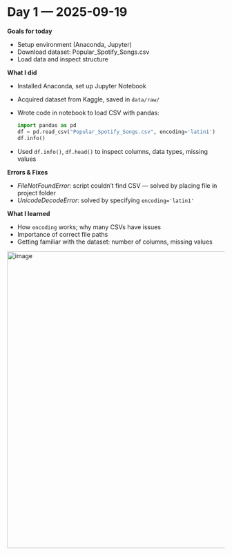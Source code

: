 # Day 1 — 2025-09-19
**Goals for today**
- Setup environment (Anaconda, Jupyter)
- Download dataset: Popular_Spotify_Songs.csv
- Load data and inspect structure

**What I did**
- Installed Anaconda, set up Jupyter Notebook
- Acquired dataset from Kaggle, saved in `data/raw/`
- Wrote code in notebook to load CSV with pandas:

    ```python
    import pandas as pd
    df = pd.read_csv("Popular_Spotify_Songs.csv", encoding='latin1')
    df.info()
    ```
- Used `df.info()`, `df.head()` to inspect columns, data types, missing values

**Errors & Fixes**
- *FileNotFoundError*: script couldn’t find CSV — solved by placing file in project folder
- *UnicodeDecodeError*: solved by specifying `encoding='latin1'`

**What I learned**
- How `encoding` works; why many CSVs have issues
- Importance of correct file paths
- Getting familiar with the dataset: number of columns, missing values

<img width="905" height="688" alt="image" src="https://github.com/user-attachments/assets/93140d4a-68cb-4905-b4cb-1658e2eae6f0" />
